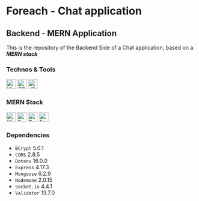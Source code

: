 # Foreach - Chat application

## Backend - MERN Application

This is the repository of the Backend Side of a Chat application, based on a **_MERN stack_**

### Technos & Tools
<img src="https://img.shields.io/badge/HTML5-E34F26?style=for-the-badge&logo=html5&logoColor=white" alt="Html logo" title="Html" height="25" /> <img src="https://img.shields.io/badge/CSS3-1572B6?style=for-the-badge&logo=css3&logoColor=white" alt="CSS logo" title="CSS" height="25"/> <img src="https://img.shields.io/badge/JavaScript-323330?style=for-the-badge&logo=javascript&logoColor=F7DF1E" alt="JS logo" title="JS" height="25" />  

### MERN Stack
<img src="https://img.shields.io/badge/MongoDB-4EA94B?style=for-the-badge&logo=mongodb&logoColor=white" alt="MongoDb logo" title="MongoDb" height="25" /> <img src="https://img.shields.io/badge/Express.js-404D59?style=for-the-badge" alt="Express" title="Express" height="25"/> <img src="https://img.shields.io/badge/React-20232A?style=for-the-badge&logo=react&logoColor=61DAFB" alt="React logo" title="React" height="25" /> <img src="https://img.shields.io/badge/Node.js-43853D?style=for-the-badge&logo=node.js&logoColor=white" alt="Node logo" title="Node" height="25" /> 

### Dependencies

- `BCrypt` 5.0.1
- `CORS` 2.8.5
- `Dotenv` 16.0.0
- `Express` 4.17.3
- `Mongoose` 6.2.9
- `Nodemone` 2.0.15
- `Socket.io` 4.4.1
- `Validator` 13.7.0